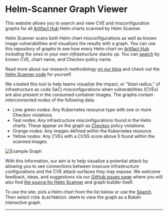  # Helm-Scanner Graph Viewer

This website allows you to search and view CVE and misconfiguration graphs for all [Artifact Hub](ArtifactHub.io) Helm charts scanned by Helm Scanner.

Helm Scanner scans both Helm chart misconfigurations as well as known image vulnerabilities and visualizes the results with a graph. You can use this repository of graphs to see how every Helm chart on [Artifact Hub](ArtifactHub.io) *including the ones in your own infrastructure* stacks up. You can [search](/helm-scanner/search/) by known CVE, chart name, and Checkov policy name. 

Read more about our research methodology [on our blog](https://bridgecrew.io/blog/helm-scanner-graphing-misconfigurations-and-cves-blast-radius) and check out the [Helm Scanner code](https://github.com/bridgecrewio/helm-scanner) for yourself.


We created this tool to help teams visualize the impact, or "blast radius," of infrastructure as code (IaC) misconfigurations when vulnerabilities (CVEs) are also present in the consumed container images.
The graphs contain interconnected nodes of the following data:

* Lime green nodes: Any Kubernetes resource type with one or more Checkov violations.
* Teal nodes: Any infrastructure misconfigurations found in the Helm charts. These appear on the graph as [Checkov](https://checkov.io) policy violations.
* Orange nodes: Any images defined within the Kubernetes resource.
* Yellow nodes: Any CVEs with a CVSS score above 5 found within the scanned images.

![Example Graph](/helm-scanner/img/example.png)

With this information, our aim is to help visualize a potential attack by allowing you to see connections between insecure infrastructure configurations and the CVE attack surfaces they may expose.
We welcome feedback, ideas, and suggestions via our [GitHub issues page](https://github.com/bridgecrewio/helm-scanner/issues) where you will also find [the source for Helm Scanner](https://github.com/bridgecrewio/helm-scanner) and graph builder itself.

To use the site, pick a Helm chart from the list below or use the [Search](/helm-scanner/search/). Then select `VIEW BLASTRADIUS GRAPH` to view the graph as a Bokeh interactive graph.

---
